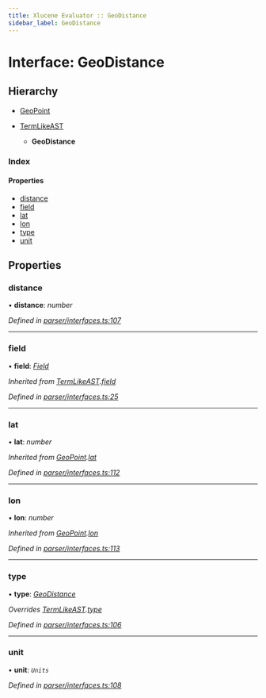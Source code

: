 ```yaml
---
title: Xlucene Evaluator :: GeoDistance
sidebar_label: GeoDistance
---
```


# Interface: GeoDistance

## Hierarchy

* [GeoPoint](geopoint.md)

* [TermLikeAST](termlikeast.md)

  * **GeoDistance**

### Index

#### Properties

* [distance](geodistance.md#distance)
* [field](geodistance.md#field)
* [lat](geodistance.md#lat)
* [lon](geodistance.md#lon)
* [type](geodistance.md#type)
* [unit](geodistance.md#unit)

## Properties

###  distance

• **distance**: *number*

*Defined in [parser/interfaces.ts:107](https://github.com/terascope/teraslice/blob/7cdb60b1/packages/xlucene-evaluator/src/parser/interfaces.ts#L107)*

___

###  field

• **field**: *[Field](../overview.md#field)*

*Inherited from [TermLikeAST](termlikeast.md).[field](termlikeast.md#field)*

*Defined in [parser/interfaces.ts:25](https://github.com/terascope/teraslice/blob/7cdb60b1/packages/xlucene-evaluator/src/parser/interfaces.ts#L25)*

___

###  lat

• **lat**: *number*

*Inherited from [GeoPoint](geopoint.md).[lat](geopoint.md#lat)*

*Defined in [parser/interfaces.ts:112](https://github.com/terascope/teraslice/blob/7cdb60b1/packages/xlucene-evaluator/src/parser/interfaces.ts#L112)*

___

###  lon

• **lon**: *number*

*Inherited from [GeoPoint](geopoint.md).[lon](geopoint.md#lon)*

*Defined in [parser/interfaces.ts:113](https://github.com/terascope/teraslice/blob/7cdb60b1/packages/xlucene-evaluator/src/parser/interfaces.ts#L113)*

___

###  type

• **type**: *[GeoDistance](../enums/asttype.md#geodistance)*

*Overrides [TermLikeAST](termlikeast.md).[type](termlikeast.md#type)*

*Defined in [parser/interfaces.ts:106](https://github.com/terascope/teraslice/blob/7cdb60b1/packages/xlucene-evaluator/src/parser/interfaces.ts#L106)*

___

###  unit

• **unit**: *`Units`*

*Defined in [parser/interfaces.ts:108](https://github.com/terascope/teraslice/blob/7cdb60b1/packages/xlucene-evaluator/src/parser/interfaces.ts#L108)*
